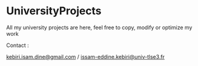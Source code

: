 # UniversityProjects
All my university projects are here, feel free to copy, modify or optimize my work 

Contact : 

kebiri.isam.dine@gmail.com /
issam-eddine.kebiri@univ-tlse3.fr
